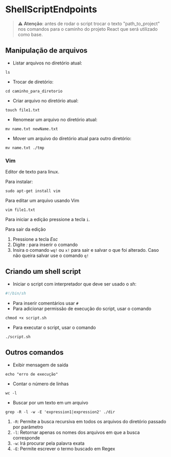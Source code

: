 # ShellScriptEndpoints

> :warning: **Atenção**: antes de rodar o script trocar o texto "path_to_project" nos comandos para o caminho do projeto React que será utilizado como base.

## Manipulação de arquivos

- Listar arquivos no diretório atual:

```
ls
```

- Trocar de diretório:

```
cd caminho_para_diretorio
```

- Criar arquivo no diretório atual:

```
touch file1.txt
```

- Renomear um arquivo no diretório atual:

```
mv name.txt newName.txt
```

- Mover um arquivo do diretório atual para outro diretório:

```
mv name.txt ./tmp
```

### Vim

Editor de texto para linux.

Para instalar:

```
sudo apt-get install vim
```

Para editar um arquivo usando Vim

```
vim file1.txt
```

Para iniciar a edição pressione a tecla `i`.

Para sair da edição

1. Pressione a tecla _Esc_
2. Digite _:_ para inserir o comando
3. Insira o comando `wq!` ou `x!` para sair e salvar o que foi alterado. Caso não queira salvar use o comando `q!`

## Criando um shell script

- Iniciar o script com interpretador que deve ser usado o _sh_:

```sh
#!/bin/sh
```

- Para inserir comentários usar `#`
- Para adicionar permissão de execução do script, usar o comando

```
chmod +x script.sh
```

- Para executar o script, usar o comando

```
./script.sh
```

## Outros comandos

- Exibir mensagem de saída

```
echo "erro de execução"
```

- Contar o número de linhas

```
wc -l
```

- Buscar por um texto em um arquivo

```
grep -R -l -w -E 'expression1|expression2' ./dir
```

1. `-R`: Permite a busca recursiva em todos os arquivos do diretório passado por parâmetro
2. `-l`: Retornar apenas os nomes dos arquivos em que a busca corresponde
3. `-w`: Irá procurar pela palavra exata
4. `-E`: Permite escrever o termo buscado em Regex
